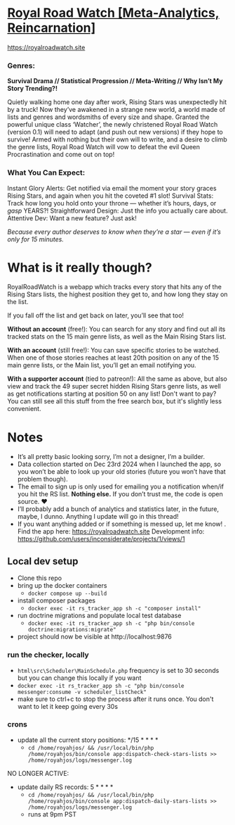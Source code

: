 # [Royal Road Watch [Meta-Analytics, Reincarnation]](https://royalroadwatch.site)

https://royalroadwatch.site
### Genres:
**Survival Drama // Statistical Progression // Meta-Writing // Why Isn’t My Story Trending?!**

Quietly walking home one day after work, Rising Stars was unexpectedly hit by a truck! Now they’ve awakened in a strange new world, a world made of lists and genres and wordsmiths of every size and shape. Granted the powerful unique class ‘Watcher’, the newly christened Royal Road Watch (version 0.1) will need to adapt (and push out new versions) if they hope to survive! Armed with nothing but their own will to write, and a desire to climb the genre lists, Royal Road Watch will vow to defeat the evil Queen Procrastination and come out on top!

### What You Can Expect:
Instant Glory Alerts: Get notified via email the moment your story graces Rising Stars, and again when you hit the coveted #1 slot!
Survival Stats: Track how long you hold onto your throne — whether it’s hours, days, or *gasp* YEARS?!
Straightforward Design: Just the info you actually care about.
Attentive Dev: Want a new feature? Just ask!

*Because every author deserves to know when they’re a star — even if it’s only for 15 minutes.*

# What is it really though?
RoyalRoadWatch is a webapp which tracks every story that hits any of the Rising Stars lists, the highest position they get to, and how long they stay on the list.

If you fall off the list and get back on later, you’ll see that too! 

**Without an account** (free!): You can search for any story and find out all its tracked stats on the 15 main genre lists, as well as the Main Rising Stars list.

**With an account** (still free!): You can save specific stories to be watched. When one of those stories reaches at least 20th position on any of the 15 main genre lists, or the Main list, you’ll get an email notifying you.

**With a supporter account** (tied to patreon!): All the same as above, but also view and track the 49 super secret hidden Rising Stars genre lists, as well as get notifications starting at position 50 on any list!
Don't want to pay? You can still see all this stuff from the free search box, but it's slightly less convenient.

# Notes
- It’s all pretty basic looking sorry, I’m not a designer, I’m a builder.
- Data collection started on Dec 23rd 2024 when I launched the app, so you won’t be able to look up your old stories (future you won’t have that problem though).
- The email to sign up is only used for emailing you a notification when/if you hit the RS list. **Nothing else.** If you don’t trust me, the code is open source. :heart:
- I’ll probably add a bunch of analytics and statistics later, in the future, maybe, I dunno. Anything I update will go in this thread!
- If you want anything added or if something is messed up, let me know!
.
Find the app here: https://royalroadwatch.site
Development info: https://github.com/users/inconsiderate/projects/1/views/1

## Local dev setup

- Clone this repo
- bring up the docker containers
  - `docker compose up --build`
- install composer packages
  - `docker exec -it rs_tracker_app sh -c "composer install"`
- run doctrine migrations and populate local test database
  - `docker exec -it rs_tracker_app sh -c "php bin/console doctrine:migrations:migrate"`
- project should now be visible at http://localhost:9876
  

### run the checker, locally
- `html\src\Scheduler\MainSchedule.php` frequency is set to 30 seconds but you can change this locally if you want
- `docker exec -it rs_tracker_app sh -c "php bin/console messenger:consume -v scheduler_listCheck"`
- make sure to ctrl+c to stop the process after it runs once. You don't want to let it keep going every 30s

### crons
- update all the current story positions: */15	*	*	*	*
  - `cd /home/royahjos/ && /usr/local/bin/php /home/royahjos/bin/console app:dispatch-check-stars-lists >> /home/royahjos/logs/messenger.log`


NO LONGER ACTIVE:

- update daily RS records: 5	*	*	*	*
  - `cd /home/royahjos/ && /usr/local/bin/php /home/royahjos/bin/console app:dispatch-daily-stars-lists >> /home/royahjos/logs/messenger.log`
  - runs at 9pm PST
